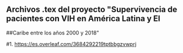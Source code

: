 ## Archivos .tex del proyecto "Supervivencia de pacientes con VIH en América Latina y El

##Caribe entre los años 2000 y 2018"

#1. https://es.overleaf.com/3684292219tptbbgzvwprj